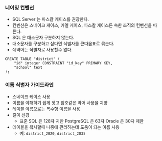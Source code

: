 
### 네이밍 컨벤션

* SQL Server 는 파스칼 케이스를 권장한다.
* 컨벤션은 스네이크 케이스, 카멜 케이스, 파스칼 케이스든 속한 조직의 컨벤션을 따른다.
* SQL 은 대소문자 구분하지 않는다.
* 대소문자를 구분하고 싶다면 식별자를 큰따옴표로 묶는다.
* 예약어는 식별자로 사용할수 없다.
```
CREATE TABLE "district" (
    "id" integer CONSTRAINT "id_key" PRIMARY KEY,
    "school" text
);
```

### 이름 식별자 가이드라인

* 스네이크 케이스 사용
* 이름을 이해하기 쉽게 짓고 암호같은 약어 사용을 지양
* 테이블 이름으로는 복수형 이름을 사용
* 길이 신경
  * 표준 SQL 은 128자 지만 PostgreSQL 은 63자 Oracle 은 30자 제한
* 테이블을 복사할때 나중에 관리하는데 도움이 되는 이름 사용
  * 예: `district_2020`, `district_2035`
